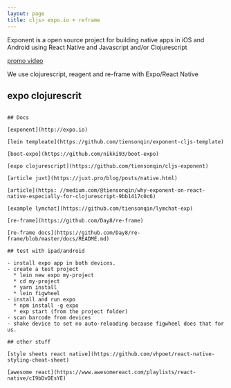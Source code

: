 ```yaml
---
layout: page
title: cljs> expo.io + reframe
---
```


Exponent is a open source project for building native apps in iOS and Android using React Native and Javascript and/or Clojurescript

[promo video](https://www.youtube.com/watch?v=IQI9aUlouMI)


We use clojurescript, reagent and re-frame with Expo/React Native


## expo clojurescrit 

``` lein new expo demo

## Docs

[exponent](http://expo.io)

[lein templeate](https://github.com/tiensonqin/exponent-cljs-template)

[boot-expo](https://github.com/nikki93/boot-expo)

[expo clojurescript](https://github.com/tiensonqin/cljs-exponent)

[article juxt](https://juxt.pro/blog/posts/native.html)

[article](https: //medium.com/@tiensonqin/why-exponent-on-react-native-especially-for-clojurescript-9bb1417c0c6)

[example lymchat](https://github.com/tiensonqin/lymchat-exp)

[re-frame](https://github.com/Day8/re-frame)

[re-frame docs](https://github.com/Day8/re-frame/blob/master/docs/README.md)

## test with ipad/android

- install expo app in both devices.
- create a test project
  * lein new expo my-project 
  * cd my-project
  * yarn install
  * lein figwheel
- install and run expo
  * npm install -g expo
  * exp start (from the project folder)
- scan barcode from devices
- shake device to set no auto-reloading because figwheel does that for us.

## other stuff

[style sheets react native](https://github.com/vhpoet/react-native-styling-cheat-sheet)

[awesome react](https://www.awesomereact.com/playlists/react-native/cI9bDvDEsYE)
